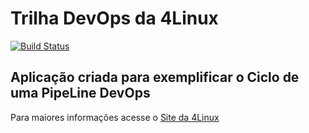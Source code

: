 # Trilha DevOps da 4Linux

<!-- Altere a Flag abaixo com sua URL do Travis -->
[![Build Status](https://travis-ci.org/charlesvr7/DevOpsLab-HelloWorld.svg?branch=master)](https://travis-ci.org/charlesvr7/DevOpsLab-HelloWorld)

## Aplicação criada para exemplificar o Ciclo de uma PipeLine DevOps


Para maiores informações acesse o [Site da 4Linux](https://www.4linux.com.br/cursos/devops)
